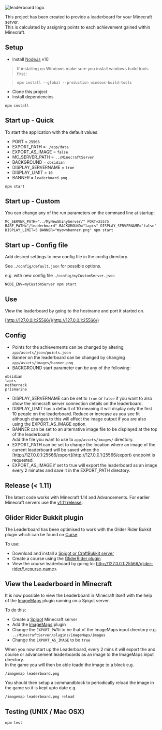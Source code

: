 ![leaderboard logo](https://github.com/nathancashmore/Leaderboard/blob/master/app/assets/images/leaderboard.png "Leaderboard Logo")

This project has been created to provide a leaderboard for your Minecraft server.  
This is calculated by assigning points to each achievement gained within Minecraft.

## Setup ##

* Install [NodeJs](https://nodejs.org/en/) v10
> If installing on Windows make sure you install windows build tools first :

> ```npm install --global --production windows-build-tools```

* Clone this project
* Install dependencies


```
npm install
```
## Start up - Quick ##
To start the application with the default values:
* PORT = ```25566```
* EXPORT_PATH = ```./app/data```
* EXPORT_AS_IMAGE = ```false```
* MC_SERVER_PATH = ```../MinecraftServer```
* BACKGROUND = ```obsidian```
* DISPLAY_SERVERNAME = ```true```
* DISPLAY_LIMIT = ```10```
* BANNER = ```leaderboard.png```

```
npm start
```

## Start up - Custom ##
You can change any of the run parameters on the command line at startup:
```
MC_SERVER_PATH="../MyNewShinyServer/" PORT=25575 BASE_PATH="/leaderboard" BACKGROUND="lapis" DISPLAY_SERVERNAME="false" DISPLAY_LIMIT=5 BANNER="myownbanner.png" npm start
```

## Start up - Config file ##
Add desired settings to new config file in the config directory.
  
See ```./config/default.json``` for possible options. 

e.g. with new config file ```./config/myCustomServer.json```

```
NODE_ENV=myCustomServer npm start

```

## Use ##
View the leaderboard by going to the hostname and port it started on.

[http://127.0.0.1:25566/](http://127.0.0.1:25566/)

## Config ##

* Points for the achievements can be changed by altering ```app/assets/json/points.json```
* Banner on the leaderboard can be changed by changing ```app/assets/images/banner.png```
* BACKGROUND start parameter can be any of the following:
```
obsidian
lapis
netherrack
prismarine
```
* DISPLAY_SERVERNAME can be set to ```true``` or ```false``` if you want to also show the 
minecraft server connection details on the leaderboard.
* DISPLAY_LIMIT has a default of 10 meaning it will display only the first 10 people on the 
leaderboard.  Reduce or increase as you see fit although changes to this will affect the image
output if you are also using the EXPORT_AS_IMAGE option.
* BANNER can be set to an alternative image file to be displayed at the top of the leaderboard.  
Add the file you want to use to ```app/assets/images/``` directory.
* EXPORT_PATH can be set to change the location where an image of the current leaderboard will be saved 
when the [http://127.0.0.1:25566/export](http://127.0.0.1:25566/export) endpoint is requested.
* EXPORT_AS_IMAGE if set to true will export the leaderboard as an image every 2 minutes and
save it in the EXPORT_PATH directory.

## Release (< 1.11) ##
The latest code works with Minecraft 1.14 and Advancements.
For earlier Minecraft servers use the [v1.11 release](https://github.com/nathancashmore/Leaderboard/releases/tag/v1.11).

## Glider Rider Bukkit plugin ##
The Leaderboard has been optimised to work with the Glider Rider Bukkit plugin which can be found on
[Curse](https://mods.curse.com/bukkit-plugins/minecraft/278342-gliderrider)

To use:

* Download and install a [Spigot or CraftBukkit server](https://getbukkit.org/)
* Create a course using the [GliderRider plugin](https://mods.curse.com/bukkit-plugins/minecraft/278342-gliderrider)
* View the course leaderboard by going to:
[http://127.0.0.1:25566/glider-rider/\<course-name\>](http://127.0.0.1:25566/glider-rider/<course-name>)

## View the Leaderboard in Minecraft ##
It is now possible to view the Leaderboard in Minecraft itself with the help of the 
[ImageMaps](https://dev.bukkit.org/projects/imagemaps) plugin running on a Spigot server.

To do this:
* Create a [Spigot](https://www.spigotmc.org/wiki/spigot-installation/) Minecraft server
* Add the [ImageMaps](https://dev.bukkit.org/projects/imagemaps) plugin
* Change the ```EXPORT_PATH``` to be that of the ImageMaps input directory
e.g. ```../MinecraftServer/plugins/ImageMaps/images``` 
* Change the ```EXPORT_AS_IMAGE``` to be ```true```

When you now start up the Leaderboard, every 2 mins it will export the and course or 
advancement leaderboards as an image to the ImageMaps input directory.  
In the game you will then be able toadd the image to a block e.g.
 
```/imagemap leaderboard.png```

You should then setup a commandblock to periodically reload the image in the game
so it is kept upto date e.g.

```/imagemap leaderboard.png reload```


## Testing (UNIX / Mac OSX) ##

```
npm test
```
